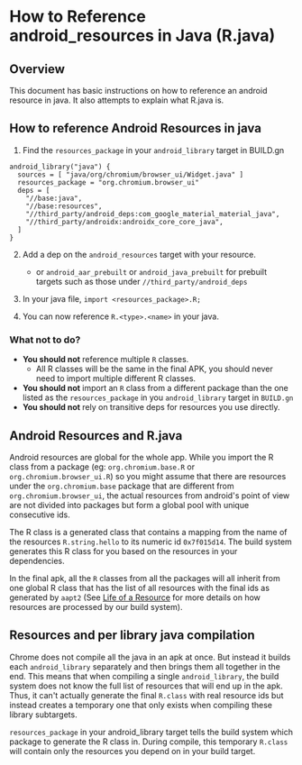 # How to Reference android_resources in Java (R.java)

## Overview

This document has basic instructions on how to reference an android resource in
java. It also attempts to explain what R.java is.

## How to reference Android Resources in java

1. Find the `resources_package` in your `android_library` target in BUILD.gn

```gn
android_library("java") {
  sources = [ "java/org/chromium/browser_ui/Widget.java" ]
  resources_package = "org.chromium.browser_ui"
  deps = [
    "//base:java",
    "//base:resources",
    "//third_party/android_deps:com_google_material_material_java",
    "//third_party/androidx:androidx_core_core_java",
  ]
}
```

2. Add a dep on the `android_resources` target with your resource.
    - or `android_aar_prebuilt` or `android_java_prebuilt` for prebuilt targets
    such as those under `//third_party/android_deps`

3. In your java file, `import <resources_package>.R;`

4. You can now reference `R.<type>.<name>` in your java.

### What not to do?

 - **You should not** reference multiple `R` classes.
    - All R classes will be the same in the final APK, you should never need to
    import multiple different R classes.
 - **You should not** import an `R` class from a different package than the one
 listed as the `resources_package` in you `android_library` target in `BUILD.gn`
 - **You should not** rely on transitive deps for resources you use directly.

## Android Resources and R.java

Android resources are global for the whole app. While you import the R class
from a package (eg: `org.chromium.base.R` or `org.chromium.browser_ui.R`) so you
might assume that there are resources under the `org.chromium.base` package that
are different from `org.chromium.browser_ui`, the actual resources from
android's point of view are not divided into packages but form a global pool
with unique consecutive ids.

The R class is a generated class that contains a mapping from the name of the
resources `R.string.hello` to its numeric id `0x7f015d14`. The build system
generates this R class for you based on the resources in your dependencies.

In the final apk, all the `R` classes from all the packages will all inherit
from one global R class that has the list of all resources with the final ids as
generated by `aapt2` (See [Life of a Resource](life_of_a_resources.md) for more
details on how resources are processed by our build system).

## Resources and per library java compilation

Chrome does not compile all the java in an apk at once. But instead it builds
each `android_library` separately and then brings them all together in the end.
This means that when compiling a single `android_library`, the build system does
not know the full list of resources that will end up in the apk. Thus, it can't
actually generate the final `R.class` with real resource ids but instead
creates a temporary one that only exists when compiling these library
subtargets.

`resources_package` in your android_library target tells the build system which
package to generate the R class in. During compile, this temporary `R.class`
will contain only the resources you depend on in your build target.
